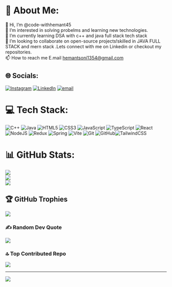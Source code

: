 # 💫 About Me:
👋 Hi, I’m @code-withhemant45<br>👀 I’m interested in solving probelms and learning new technologies.<br>🌱 I’m currently learning DSA with c++ and java full stack tech stack<br>💞️ I’m looking to collaborate on open-source projects!skilled in JAVA FULL STACK and mern stack .Lets connect with me on Linkedin or checkout my repositories.<br>📫 How to reach me E.mail hemantsoni1354@gmail.com


## 🌐 Socials:
[![Instagram](https://img.shields.io/badge/Instagram-%23E4405F.svg?logo=Instagram&logoColor=white)](https://instagram.com/_i.am_hemant_soni) [![LinkedIn](https://img.shields.io/badge/LinkedIn-%230077B5.svg?logo=linkedin&logoColor=white)](https://www.linkedin.com/in/hemantsoni13579/) [![email](https://img.shields.io/badge/Email-D14836?logo=gmail&logoColor=white)](mailto:hemantsoni1354@gmail.com) 

# 💻 Tech Stack:
![C++](https://img.shields.io/badge/c++-%2300599C.svg?style=for-the-badge&logo=c%2B%2B&logoColor=white) ![Java](https://img.shields.io/badge/java-%23ED8B00.svg?style=for-the-badge&logo=openjdk&logoColor=white) ![HTML5](https://img.shields.io/badge/html5-%23E34F26.svg?style=for-the-badge&logo=html5&logoColor=white) ![CSS3](https://img.shields.io/badge/css3-%231572B6.svg?style=for-the-badge&logo=css3&logoColor=white) ![JavaScript](https://img.shields.io/badge/javascript-%23323330.svg?style=for-the-badge&logo=javascript&logoColor=%23F7DF1E) ![TypeScript](https://img.shields.io/badge/typescript-%23007ACC.svg?style=for-the-badge&logo=typescript&logoColor=white) ![React](https://img.shields.io/badge/react-%2320232a.svg?style=for-the-badge&logo=react&logoColor=%2361DAFB) ![NodeJS](https://img.shields.io/badge/node.js-6DA55F?style=for-the-badge&logo=node.js&logoColor=white) ![Redux](https://img.shields.io/badge/redux-%23593d88.svg?style=for-the-badge&logo=redux&logoColor=white) ![Spring](https://img.shields.io/badge/spring-%236DB33F.svg?style=for-the-badge&logo=spring&logoColor=white) ![Vite](https://img.shields.io/badge/vite-%23646CFF.svg?style=for-the-badge&logo=vite&logoColor=white) ![Git](https://img.shields.io/badge/git-%23F05033.svg?style=for-the-badge&logo=git&logoColor=white) ![GitHub](https://img.shields.io/badge/github-%23121011.svg?style=for-the-badge&logo=github&logoColor=white)![TailwindCSS](https://img.shields.io/badge/tailwindcss-%2338B2AC.svg?style=for-the-badge&logo=tailwind-css&logoColor=white)
# 📊 GitHub Stats:
![](https://github-readme-stats.vercel.app/api?username=code-withhemant45&theme=dark&hide_border=false&include_all_commits=true&count_private=true)<br/>
![](https://nirzak-streak-stats.vercel.app/?user=code-withhemant45&theme=dark&hide_border=false)<br/>
![](https://github-readme-stats.vercel.app/api/top-langs/?username=code-withhemant45&theme=dark&hide_border=false&include_all_commits=true&count_private=true&layout=compact)

## 🏆 GitHub Trophies
![](https://github-profile-trophy.vercel.app/?username=code-withhemant45&theme=radical&no-frame=false&no-bg=false&margin-w=4)

### ✍️ Random Dev Quote
![](https://quotes-github-readme.vercel.app/api?type=vetical&theme=radical)

### 🔝 Top Contributed Repo
![](https://github-contributor-stats.vercel.app/api?username=code-withhemant45&limit=5&theme=dark&combine_all_yearly_contributions=true)

---
[![](https://visitcount.itsvg.in/api?id=code-withhemant45&icon=6&color=2)](https://visitcount.itsvg.in)

<!-- Proudly created with GPRM ( https://gprm.itsvg.in ) -->
